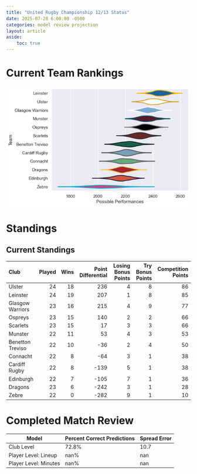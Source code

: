 ```yaml
---  
title: "United Rugby Championship 12/13 Status"  
date: 2025-07-28 6:00:00 -0500  
categories: model review projection  
layout: article  
aside:  
    toc: true  
---
```

# Current Team Rankings


![Club Rankings](plots/rankings_United_Rugby_Championship_1213.png)
# Standings

## Current Standings


| Club             |   Played |   Wins |   Point Differential |   Losing Bonus Points |   Try Bonus Points |   Competition Points |
|:-----------------|---------:|-------:|---------------------:|----------------------:|-------------------:|---------------------:|
| Ulster           |       24 |     18 |                  236 |                     4 |                  8 |                   86 |
| Leinster         |       24 |     19 |                  207 |                     1 |                  8 |                   85 |
| Glasgow Warriors |       23 |     16 |                  215 |                     4 |                  9 |                   77 |
| Ospreys          |       23 |     15 |                  140 |                     2 |                  2 |                   66 |
| Scarlets         |       23 |     15 |                   17 |                     3 |                  3 |                   66 |
| Munster          |       22 |     11 |                   53 |                     4 |                  3 |                   53 |
| Benetton Treviso |       22 |     10 |                  -36 |                     2 |                  4 |                   50 |
| Connacht         |       22 |      8 |                  -64 |                     3 |                  1 |                   38 |
| Cardiff Rugby    |       22 |      8 |                 -139 |                     5 |                  1 |                   38 |
| Edinburgh        |       22 |      7 |                 -105 |                     7 |                  1 |                   36 |
| Dragons          |       23 |      6 |                 -242 |                     3 |                  1 |                   28 |
| Zebre            |       22 |      0 |                 -282 |                     9 |                  1 |                   10 |



# Completed Match Review


| Model | Percent Correct Predictions | Spread Error |
| ------ | ------ | ------ |
| Club Level | 72.8% | 10.7 |
| Player Level: Lineup | nan% | nan |
| Player Level: Minutes | nan% | nan |

